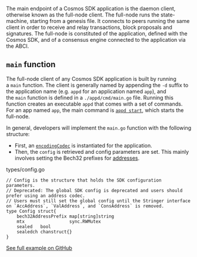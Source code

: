 The main endpoint of a Cosmos SDK application is the daemon client, otherwise known as the full-node client. The full-node runs the state-machine, starting from a genesis file. It connects to peers running the same client in order to receive and relay transactions, block proposals and signatures. The full-node is constituted of the application, defined with the Cosmos SDK, and of a consensus engine connected to the application via the ABCI.


`main` function[​](https://docs.cosmos.network/v0.52/learn/advanced/node#main-function "Direct link to main-function")
----------------------------------------------------------------------------------------------------------------------

The full-node client of any Cosmos SDK application is built by running a `main` function. The client is generally named by appending the `-d` suffix to the application name (e.g. `appd` for an application named `app`), and the `main` function is defined in a `./appd/cmd/main.go` file. Running this function creates an executable `appd` that comes with a set of commands. For an app named `app`, the main command is [`appd start`](https://docs.cosmos.network/v0.52/learn/advanced/node#start-command), which starts the full-node.

In general, developers will implement the `main.go` function with the following structure:

-   First, an [`encodingCodec`](https://docs.cosmos.network/main/learn/advanced/encoding) is instantiated for the application.
-   Then, the `config` is retrieved and config parameters are set. This mainly involves setting the Bech32 prefixes for [addresses](https://docs.cosmos.network/v0.52/learn/beginner/accounts#addresses).

types/config.go
```
// Config is the structure that holds the SDK configuration parameters.
// Deprecated: The global SDK config is deprecated and users should prefer using an address codec.
// Users must still set the global config until the Stringer interface on `AccAddress`, `ValAddress`, and `ConsAddress` is removed.
type Config struct{
	bech32AddressPrefix map[string]string
	mtx                 sync.RWMutex
	sealed   bool
	sealedch chanstruct{}
}

```

[See full example on GitHub](https://github.com/cosmos/cosmos-sdk/blob/v0.52.0-beta.2/types/config.go#L20-L29)